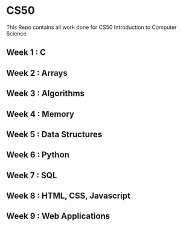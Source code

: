# CS50
This Repo contains all work done for CS50 Introduction to Computer Science

## Week 1 : C
## Week 2 : Arrays
## Week 3 : Algorithms
## Week 4 : Memory
## Week 5 : Data Structures
## Week 6 : Python
## Week 7 : SQL
## Week 8 : HTML, CSS, Javascript
## Week 9 : Web Applications

